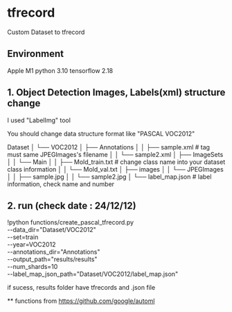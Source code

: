 # tfrecord
Custom Dataset to tfrecord

## Environment

Apple M1
python 3.10
tensorflow 2.18

## 1. Object Detection Images, Labels(xml) structure change

I used "LabelImg" tool

You should change data structure format like "PASCAL VOC2012"

 Dataset
│   └── VOC2012
│       ├── Annotations
│       │   ├── sample.xml # <filename> tag must same JPEGImages's filename
│       │   └── sample2.xml
│       ├── ImageSets
│       │   └── Main
│       │       ├── Mold_train.txt # change class name into your dataset class information
│       │       └── Mold_val.txt
│       ├── images
│       │   └── JPEGImages
│       │       ├── sample.jpg
│       │       └── sample2.jpg
│       └── label_map.json # label information, check name and number

## 2. run (check date : 24/12/12)

!python functions/create_pascal_tfrecord.py \
  --data_dir="Dataset/VOC2012" \
  --set=train \
  --year=VOC2012 \
  --annotations_dir="Annotations" \
  --output_path="results/results" \
  --num_shards=10 \
  --label_map_json_path="Dataset/VOC2012/label_map.json"

if sucess, results folder have tfrecords and .json file

** functions from https://github.com/google/automl